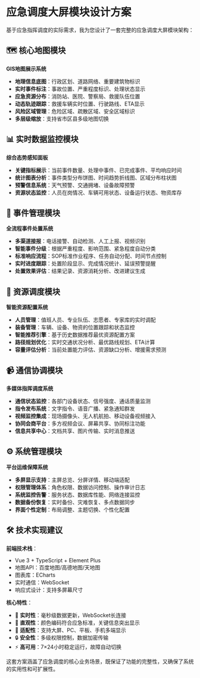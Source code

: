 # 应急调度大屏模块设计方案

基于应急指挥调度的实际需求，我为您设计了一套完整的应急调度大屏模块架构：

## 🗺️ 核心地图模块

**GIS地图展示系统**

- **地理信息底图**：行政区划、道路网络、重要建筑物标识
- **实时事件标注**：事故位置、严重程度标识、处理状态显示
- **应急资源分布**：消防站、医院、警察局、救援队伍位置
- **动态轨迹跟踪**：救援车辆实时位置、行驶路线、ETA显示
- **风险区域管理**：危险区域、疏散区域、安全区域标识
- **多层级缩放**：支持省市区县多级地图切换

## 📊 实时数据监控模块

**综合态势感知面板**

- **关键指标展示**：当前事件数量、处理中事件、已完成事件、平均响应时间
- **统计图表分析**：事件类型分布饼图、时间趋势折线图、区域分布柱状图
- **预警信息系统**：天气预警、交通拥堵、设备故障预警
- **资源状态监控**：人员在岗情况、车辆可用状态、设备运行状态、物资库存

## 🚨 事件管理模块

**全流程事件处置系统**

- **多渠道接报**：电话接警、自动检测、人工上报、视频识别
- **智能事件分级**：根据严重程度、影响范围、紧急程度自动分类
- **标准响应流程**：SOP标准作业程序、任务自动分配、时间节点控制
- **实时进度跟踪**：处置阶段显示、完成情况统计、延误预警提醒
- **处置效果评估**：结果记录、资源消耗分析、改进建议生成

## 🚁 资源调度模块

**智能资源配置系统**

- **人员管理**：值班人员、专业队伍、志愿者、专家库的实时调配
- **装备管理**：车辆、设备、物资的位置跟踪和状态监控
- **智能推荐引擎**：基于历史数据推荐最优资源配置方案
- **路径规划优化**：实时交通状况分析、最优路线规划、ETA计算
- **容量评估分析**：当前处置能力评估、资源缺口分析、增援需求预测

## 📹 通信协调模块

**多媒体指挥调度系统**

- **通信状态监控**：各部门设备状态、信号强度、通话质量监测
- **指令发布系统**：文字指令、语音广播、紧急通知群发
- **视频监控集成**：现场摄像头、无人机航拍、移动设备视频接入
- **协同会商平台**：多方视频会议、屏幕共享、协同标注功能
- **信息共享中心**：文档共享、图片传输、实时消息推送

## ⚙️ 系统管理模块

**平台运维保障系统**

- **多屏显示支持**：主屏总览、分屏详情、移动端适配
- **权限管理体系**：角色权限、数据访问控制、操作审计日志
- **系统监控告警**：服务状态、数据库性能、网络连接监控
- **数据备份恢复**：实时备份、灾难恢复、多点数据同步
- **界面个性定制**：布局调整、主题切换、个性化配置

## 🛠️ 技术实现建议

**前端技术栈**：

- Vue 3 + TypeScript + Element Plus
- 地图API：百度地图/高德地图/天地图
- 图表库：ECharts
- 实时通信：WebSocket
- 响应式设计：支持多屏幕尺寸

**核心特性**：

- 🔄 **实时性**：毫秒级数据更新，WebSocket长连接
- 🎯 **直观性**：颜色编码符合应急标准，关键信息突出显示
- 📱 **适配性**：支持大屏、PC、平板、手机多端显示
- 🔒 **安全性**：多级权限控制，数据加密传输
- ⚡ **高可用**：7×24小时稳定运行，故障自动切换

这套方案涵盖了应急调度的核心业务场景，既保证了功能的完整性，又确保了系统的实用性和可扩展性。
